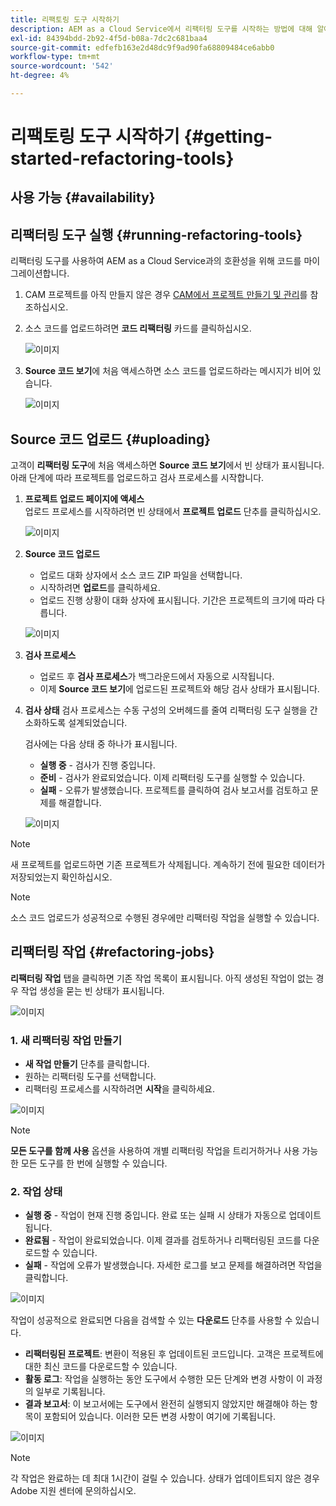 ```yaml
---
title: 리팩토링 도구 시작하기
description: AEM as a Cloud Service에서 리팩터링 도구를 시작하는 방법에 대해 알아봅니다.
exl-id: 84394bdd-2b92-4f5d-b08a-7dc2c681baa4
source-git-commit: edfefb163e2d48dc9f9ad90fa68809484ce6abb0
workflow-type: tm+mt
source-wordcount: '542'
ht-degree: 4%

---
```


# 리팩토링 도구 시작하기 {#getting-started-refactoring-tools}

## 사용 가능 {#availability}

<!-- Alexandru: duplicate contextualhelp id, drafting this for now

>[!CONTEXTUALHELP]
>id="aemcloud_rs_upload"
>title="Download"
>additional-url="https://experienceleague.adobe.com/docs/experience-manager-cloud-service/content/release-notes/release-notes/release-notes-current.html" text="Release Notes"
>additional-url="https://experience.adobe.com/#/downloads/content/software-distribution/en/aemcloud.html" text="Software Distribution Portal"

-->

## 리팩터링 도구 실행 {#running-refactoring-tools}

리팩터링 도구를 사용하여 AEM as a Cloud Service과의 호환성을 위해 코드를 마이그레이션합니다.

1. CAM 프로젝트를 아직 만들지 않은 경우 [CAM에서 프로젝트 만들기 및 관리](/help/journey-migration/cloud-acceleration-manager/using-cam/getting-started-cam.md#create-project)를 참조하십시오.
1. 소스 코드를 업로드하려면 **코드 리팩터링** 카드를 클릭하십시오.

   ![이미지](/help/journey-migration/refactoring-tools/assets/rscam1.png)

1. **Source 코드 보기**&#x200B;에 처음 액세스하면 소스 코드를 업로드하라는 메시지가 비어 있습니다.

   ![이미지](/help/journey-migration/refactoring-tools/assets/rscam2.png)

## Source 코드 업로드 {#uploading}

고객이 **리팩터링 도구**&#x200B;에 처음 액세스하면 **Source 코드 보기**&#x200B;에서 빈 상태가 표시됩니다. 아래 단계에 따라 프로젝트를 업로드하고 검사 프로세스를 시작합니다.

1. **프로젝트 업로드 페이지에 액세스**\
   업로드 프로세스를 시작하려면 빈 상태에서 **프로젝트 업로드** 단추를 클릭하십시오.

   ![이미지](/help/journey-migration/refactoring-tools/assets/rscam3.png)

1. **Source 코드 업로드**
   - 업로드 대화 상자에서 소스 코드 ZIP 파일을 선택합니다.
   - 시작하려면 **업로드**&#x200B;를 클릭하세요.
   - 업로드 진행 상황이 대화 상자에 표시됩니다. 기간은 프로젝트의 크기에 따라 다릅니다.

   ![이미지](/help/journey-migration/refactoring-tools/assets/rscam4.png)

1. **검사 프로세스**
   - 업로드 후 **검사 프로세스**&#x200B;가 백그라운드에서 자동으로 시작됩니다.
   - 이제 **Source 코드 보기**&#x200B;에 업로드된 프로젝트와 해당 검사 상태가 표시됩니다.

1. **검사 상태** 검사 프로세스는 수동 구성의 오버헤드를 줄여 리팩터링 도구 실행을 간소화하도록 설계되었습니다.

   검사에는 다음 상태 중 하나가 표시됩니다.
   - **실행 중** - 검사가 진행 중입니다.
   - **준비** - 검사가 완료되었습니다. 이제 리팩터링 도구를 실행할 수 있습니다.
   - **실패** - 오류가 발생했습니다. 프로젝트를 클릭하여 검사 보고서를 검토하고 문제를 해결합니다.

   ![이미지](/help/journey-migration/refactoring-tools/assets/rscam5.png)

>[!NOTE]
>
>새 프로젝트를 업로드하면 기존 프로젝트가 삭제됩니다. 계속하기 전에 필요한 데이터가 저장되었는지 확인하십시오.

>[!NOTE]
>
>소스 코드 업로드가 성공적으로 수행된 경우에만 리팩터링 작업을 실행할 수 있습니다.

## 리팩터링 작업 {#refactoring-jobs}

**리팩터링 작업** 탭을 클릭하면 기존 작업 목록이 표시됩니다. 아직 생성된 작업이 없는 경우 작업 생성을 묻는 빈 상태가 표시됩니다.

![이미지](/help/journey-migration/refactoring-tools/assets/rscam6.png)

### &#x200B;1. 새 리팩터링 작업 만들기

- **새 작업 만들기** 단추를 클릭합니다.
- 원하는 리팩터링 도구를 선택합니다.
- 리팩터링 프로세스를 시작하려면 **시작**&#x200B;을 클릭하세요.

![이미지](/help/journey-migration/refactoring-tools/assets/rscam7.png)

>[!NOTE]
>
>**모든 도구를 함께 사용** 옵션을 사용하여 개별 리팩터링 작업을 트리거하거나 사용 가능한 모든 도구를 한 번에 실행할 수 있습니다.

### &#x200B;2. 작업 상태

- **실행 중** - 작업이 현재 진행 중입니다. 완료 또는 실패 시 상태가 자동으로 업데이트됩니다.
- **완료됨** - 작업이 완료되었습니다. 이제 결과를 검토하거나 리팩터링된 코드를 다운로드할 수 있습니다.
- **실패** - 작업에 오류가 발생했습니다. 자세한 로그를 보고 문제를 해결하려면 작업을 클릭합니다.

![이미지](/help/journey-migration/refactoring-tools/assets/rscam8.png)

작업이 성공적으로 완료되면 다음을 검색할 수 있는 **다운로드** 단추를 사용할 수 있습니다.

- **리팩터링된 프로젝트**: 변환이 적용된 후 업데이트된 코드입니다. 고객은 프로젝트에 대한 최신 코드를 다운로드할 수 있습니다.
- **활동 로그**: 작업을 실행하는 동안 도구에서 수행한 모든 단계와 변경 사항이 이 과정의 일부로 기록됩니다.
- **결과 보고서**: 이 보고서에는 도구에서 완전히 실행되지 않았지만 해결해야 하는 항목이 포함되어 있습니다. 이러한 모든 변경 사항이 여기에 기록됩니다.

![이미지](/help/journey-migration/refactoring-tools/assets/rscam9.png)

>[!NOTE]
>
>각 작업은 완료하는 데 최대 1시간이 걸릴 수 있습니다. 상태가 업데이트되지 않은 경우 Adobe 지원 센터에 문의하십시오.
